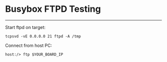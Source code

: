 # Busybox FTPD Testing
-----------------------------------

Start ftpd on target:

```
tcpsvd -vE 0.0.0.0 21 ftpd -A /tmp
```

Connect from host PC:
```
host:/> ftp $YOUR_BOARD_IP 
```

